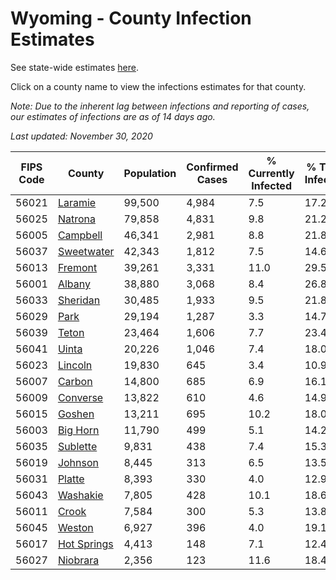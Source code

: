 # Wyoming - County Infection Estimates

See state-wide estimates [here](/infections/us-wy).

Click on a county name to view the infections estimates for that county.

*Note: Due to the inherent lag between infections and reporting of cases, our estimates of infections are as of 14 days ago.*

*Last updated: November 30, 2020*

|   FIPS Code |                     County |   Population |   Confirmed Cases |   % Currently Infected |   % Total Infected |
|-------------|----------------------------|--------------|-------------------|------------------------|--------------------|
|       56021 |         [Laramie](laramie) |       99,500 |             4,984 |                    7.5 |               17.2 |
|       56025 |         [Natrona](natrona) |       79,858 |             4,831 |                    9.8 |               21.2 |
|       56005 |       [Campbell](campbell) |       46,341 |             2,981 |                    8.8 |               21.8 |
|       56037 |   [Sweetwater](sweetwater) |       42,343 |             1,812 |                    7.5 |               14.6 |
|       56013 |         [Fremont](fremont) |       39,261 |             3,331 |                   11.0 |               29.5 |
|       56001 |           [Albany](albany) |       38,880 |             3,068 |                    8.4 |               26.8 |
|       56033 |       [Sheridan](sheridan) |       30,485 |             1,933 |                    9.5 |               21.8 |
|       56029 |               [Park](park) |       29,194 |             1,287 |                    3.3 |               14.7 |
|       56039 |             [Teton](teton) |       23,464 |             1,606 |                    7.7 |               23.4 |
|       56041 |             [Uinta](uinta) |       20,226 |             1,046 |                    7.4 |               18.0 |
|       56023 |         [Lincoln](lincoln) |       19,830 |               645 |                    3.4 |               10.9 |
|       56007 |           [Carbon](carbon) |       14,800 |               685 |                    6.9 |               16.1 |
|       56009 |       [Converse](converse) |       13,822 |               610 |                    4.6 |               14.9 |
|       56015 |           [Goshen](goshen) |       13,211 |               695 |                   10.2 |               18.0 |
|       56003 |       [Big Horn](big-horn) |       11,790 |               499 |                    5.1 |               14.2 |
|       56035 |       [Sublette](sublette) |        9,831 |               438 |                    7.4 |               15.3 |
|       56019 |         [Johnson](johnson) |        8,445 |               313 |                    6.5 |               13.5 |
|       56031 |           [Platte](platte) |        8,393 |               330 |                    4.0 |               12.9 |
|       56043 |       [Washakie](washakie) |        7,805 |               428 |                   10.1 |               18.6 |
|       56011 |             [Crook](crook) |        7,584 |               300 |                    5.3 |               13.8 |
|       56045 |           [Weston](weston) |        6,927 |               396 |                    4.0 |               19.1 |
|       56017 | [Hot Springs](hot-springs) |        4,413 |               148 |                    7.1 |               12.4 |
|       56027 |       [Niobrara](niobrara) |        2,356 |               123 |                   11.6 |               18.4 |